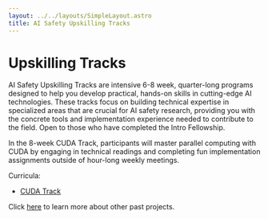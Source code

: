 ```yaml
---
layout: ../../layouts/SimpleLayout.astro
title: AI Safety Upskilling Tracks
---
```


# Upskilling Tracks

AI Safety Upskilling Tracks are intensive 6-8 week, quarter-long programs designed to help you develop practical, hands-on skills in cutting-edge AI technologies. These tracks focus on building technical expertise in specialized areas that are crucial for AI safety research, providing you with the concrete tools and implementation experience needed to contribute to the field. Open to those who have completed the Intro Fellowship.

In the 8-week CUDA Track, participants will master parallel computing with CUDA by engaging in technical readings and completing fun implementation assignments outside of hour-long weekly meetings.

Curricula:

- [CUDA Track](/upskilling-tracks/cuda)

Click [here](/upskilling-tracks/projects) to learn more about other past projects.

